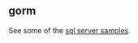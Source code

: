 ## gorm

See some of the [sql server samples](https://github.com/microsoft/sql-server-samples/tree/master/samples/tutorials/go).
